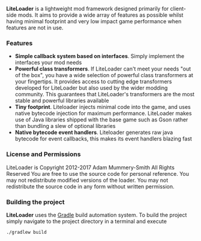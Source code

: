 **LiteLoader** is a lightweight mod framework designed primarily for client-side
mods. It aims to provide a wide array of features as possible whilst having
minimal footprint and very low impact game performance when features are not in
use.

### Features

* __Simple callback system based on interfaces__. Simply implement the
interfaces your mod needs
* __Powerful class transformers__. If LiteLoader can't meet your needs "out of
the box", you have a wide selection of powerful class transformers at your
fingertips. It provides access to cutting edge transformers developed for
LiteLoader but also used by the wider modding community. This guarantees that
LiteLoader's transformers are the most stable and powerful libraries available
* __Tiny footprint__. Liteloader injects minimal code into the game, and uses
native bytecode injection for maximum performance. LiteLoader makes use of Java
libraries shipped with the base game such as Gson rather than bundling a slew of
optional libraries
* __Native bytecode event handlers__. Liteloader generates raw java bytecode for
event callbacks, this makes its event handlers blazing fast

### License and Permissions

LiteLoader is Copyright 2012-2017 Adam Mummery-Smith  All Rights Reserved
You are free to use the source code for personal reference.
You may not redistribute modified versions of the loader.
You may not redistribute the source code in any form without written permission.

### Building the project
**LiteLoader** uses the [Gradle](http://gradle.org/) build automation
system. To build the project simply navigate to the project directory in a terminal and execute

```
./gradlew build
```
